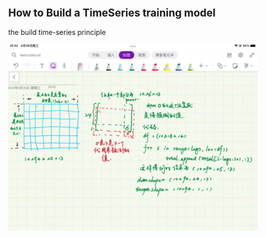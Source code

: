 ## How to Build a TimeSeries training model

the build time-series principle

![avatar](img/BuildData.jpg)
